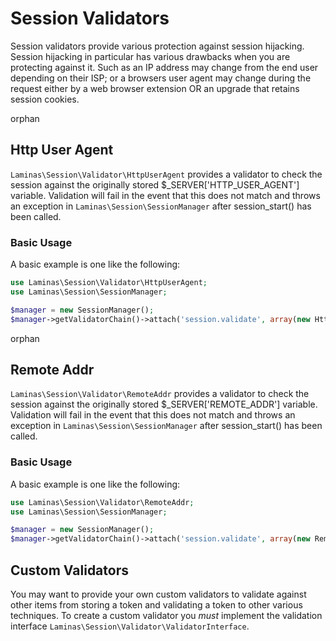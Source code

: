 # Session Validators

Session validators provide various protection against session hijacking. Session hijacking in
particular has various drawbacks when you are protecting against it. Such as an IP address may
change from the end user depending on their ISP; or a browsers user agent may change during the
request either by a web browser extension OR an upgrade that retains session cookies.

orphan  

## Http User Agent

`Laminas\Session\Validator\HttpUserAgent` provides a validator to check the session against the
originally stored $\_SERVER\['HTTP\_USER\_AGENT'\] variable. Validation will fail in the event that
this does not match and throws an exception in `Laminas\Session\SessionManager` after session\_start()
has been called.

### Basic Usage

A basic example is one like the following:

```php
use Laminas\Session\Validator\HttpUserAgent;
use Laminas\Session\SessionManager;

$manager = new SessionManager();
$manager->getValidatorChain()->attach('session.validate', array(new HttpUserAgent(), 'isValid'));
```

orphan  

## Remote Addr

`Laminas\Session\Validator\RemoteAddr` provides a validator to check the session against the originally
stored $\_SERVER\['REMOTE\_ADDR'\] variable. Validation will fail in the event that this does not
match and throws an exception in `Laminas\Session\SessionManager` after session\_start() has been
called.

### Basic Usage

A basic example is one like the following:

```php
use Laminas\Session\Validator\RemoteAddr;
use Laminas\Session\SessionManager;

$manager = new SessionManager();
$manager->getValidatorChain()->attach('session.validate', array(new RemoteAddr(), 'isValid'));
```

## Custom Validators

You may want to provide your own custom validators to validate against other items from storing a
token and validating a token to other various techniques. To create a custom validator you *must*
implement the validation interface `Laminas\Session\Validator\ValidatorInterface`.
